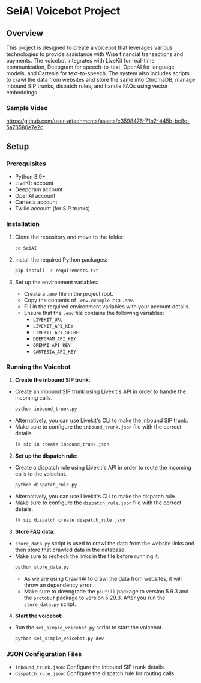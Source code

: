 # SeiAI Voicebot Project

## Overview

This project is designed to create a voicebot that leverages various technologies to provide assistance with Wise financial transactions and payments. The voicebot integrates with LiveKit for real-time communication, Deepgram for speech-to-text, OpenAI for language models, and Cartesia for text-to-speech. The system also includes scripts to crawl the data from websites and store the same into ChromaDB, manage inbound SIP trunks, dispatch rules, and handle FAQs using vector embeddings.

### Sample Video

https://github.com/user-attachments/assets/c3598476-71b2-445b-bc8e-5a73580e7e2c




## Setup

### Prerequisites

- Python 3.9+
- LiveKit account
- Deepgram account
- OpenAI account
- Cartesia account
- Twilio account (for SIP trunks)

### Installation

1. Clone the repository and move to the folder:
   ```sh
   cd SeiAI
   ```

2. Install the required Python packages:
   ```sh
   pip install -r requirements.txt
   ```

3. Set up the environment variables:
   - Create a `.env` file in the project root.
   - Copy the contents of `.env.example` into `.env`.
   - Fill in the required environment variables with your account details.
   - Ensure that the `.env` file contains the following variables:
        - `LIVEKIT_URL`
        - `LIVEKIT_API_KEY`
        - `LIVEKIT_API_SECRET`
        - `DEEPGRAM_API_KEY`
        - `OPENAI_API_KEY`
        - `CARTESIA_API_KEY`

### Running the Voicebot

1. **Create the inbound SIP trunk**:
- Create an inbound SIP trunk using Livekit's API in order to handle the incoming calls.
   ```sh
   python inbound_trunk.py
   ```
- Alternatively, you can use Livekit's CLI to make the inbound SIP trunk.
- Make sure to configure the `inbound_trunk.json` file with the correct details.
   ```sh
   lk sip in create inbound_trunk.json
   ```

2. **Set up the dispatch rule**:
- Create a dispatch rule using Livekit's API in order to route the incoming calls to the voicebot.
   ```sh
   python dispatch_rule.py
   ```
- Alternatively, you can use Livekit's CLI to make the dispatch rule.
- Make sure to configure the `dispatch_rule.json` file with the correct details.
    ```sh
    lk sip dispatch create dispatch_rule.json
    ```

3. **Store FAQ data**:
- `store_data.py` script is used to crawl the data from the website links and then store that crawled data in the database.
- Make sure to recheck the links in the file before running it.
   ```sh
   python store_data.py
   ```
   - As we are using Craw4AI to crawl the data from websites, it will throw an dependency error.
   - Make sure to downgrade the `psutill` package to version 5.9.3 and the `protobuf` package to version 5.29.3. After you run the `store_data.py` script. 
4. **Start the voicebot**:
- Run the `sei_simple_voicebot.py` script to start the voicebot.
    ```sh
    python sei_simple_voicebot.py dev
    ```

### JSON Configuration Files

- `inbound_trunk.json`: Configure the inbound SIP trunk details.
- `dispatch_rule.json`: Configure the dispatch rule for routing calls.
